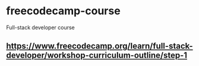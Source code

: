 # freecodecamp-course
Full-stack developer course
## https://www.freecodecamp.org/learn/full-stack-developer/workshop-curriculum-outline/step-1
